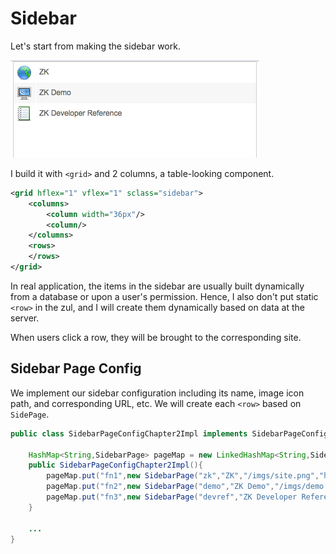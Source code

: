 # Sidebar
Let's start from making the sidebar work.

![](/essentials/images/sidebar.png)

I build it with `<grid>` and 2 columns, a table-looking component.
```xml
<grid hflex="1" vflex="1" sclass="sidebar">
    <columns>
        <column width="36px"/>
        <column/>
    </columns>
    <rows>
    </rows>
</grid>
```
In real application, the items in the sidebar are usually built dynamically from a database or upon a user's permission. Hence, I also don't put static `<row>` in the zul, and I will create them dynamically based on data at the server.

When users click a row, they will be brought to the corresponding site.


## Sidebar Page Config
We implement our sidebar configuration including its name, image icon path, and corresponding URL, etc. We will create each `<row>` based on `SidePage`.

```Java
public class SidebarPageConfigChapter2Impl implements SidebarPageConfig{

	HashMap<String,SidebarPage> pageMap = new LinkedHashMap<String,SidebarPage>();
	public SidebarPageConfigChapter2Impl(){		
		pageMap.put("fn1",new SidebarPage("zk","ZK","/imgs/site.png","http://www.zkoss.org/"));
		pageMap.put("fn2",new SidebarPage("demo","ZK Demo","/imgs/demo.png","http://www.zkoss.org/zkdemo"));
		pageMap.put("fn3",new SidebarPage("devref","ZK Developer Reference","/imgs/doc.png","http://books.zkoss.org/wiki/ZK_Developer's_Reference"));
	}

	...
}
```

